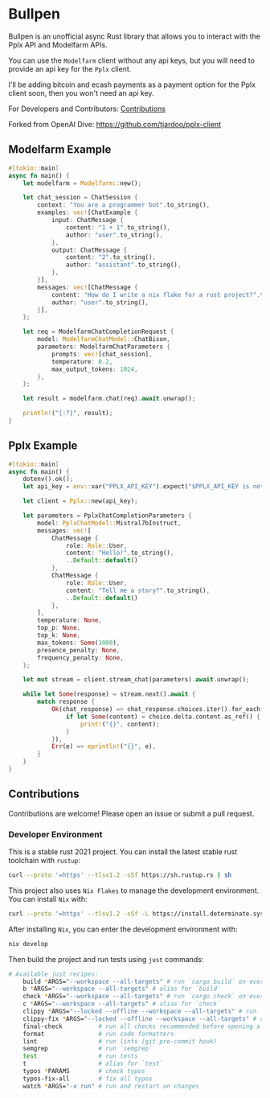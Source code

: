 # Bullpen

Bullpen is an unofficial async Rust library that allows you to interact with the Pplx API and Modelfarm APIs.

You can use the `Modelfarm` client without any api keys, but you will need to provide an api key for the `Pplx` client.

I'll be adding bitcoin and ecash payments as a payment option for the Pplx client soon, then you won't need an api key.

For Developers and Contributors: [Contributions](#contributions)

Forked from OpenAI Dive: https://github.com/tjardoo/pplx-client

## Modelfarm Example

```rust
#[tokio::main]
async fn main() {
    let modelfarm = Modelfarm::new();

    let chat_session = ChatSession {
        context: "You are a programmer bot".to_string(),
        examples: vec![ChatExample {
            input: ChatMessage {
                content: "1 + 1".to_string(),
                author: "user".to_string(),
            },
            output: ChatMessage {
                content: "2".to_string(),
                author: "assistant".to_string(),
            },
        }],
        messages: vec![ChatMessage {
            content: "How do I write a nix flake for a rust project?".to_string(),
            author: "user".to_string(),
        }],
    };

    let req = ModelfarmChatCompletionRequest {
        model: ModelfarmChatModel::ChatBison,
        parameters: ModelfarmChatParameters {
            prompts: vec![chat_session],
            temperature: 0.2,
            max_output_tokens: 1024,
        },
    };

    let result = modelfarm.chat(req).await.unwrap();

    println!("{:?}", result);
}
```

## Pplx Example

```rust
#[tokio::main]
async fn main() {
    dotenv().ok();
    let api_key = env::var("PPLX_API_KEY").expect("$PPLX_API_KEY is not set");

    let client = Pplx::new(api_key);

    let parameters = PplxChatCompletionParameters {
        model: PplxChatModel::Mistral7bInstruct,
        messages: vec![
            ChatMessage {
                role: Role::User,
                content: "Hello!".to_string(),
                ..Default::default()
            },
            ChatMessage {
                role: Role::User,
                content: "Tell me a story?".to_string(),
                ..Default::default()
            },
        ],
        temperature: None,
        top_p: None,
        top_k: None,
        max_tokens: Some(1000),
        presence_penalty: None,
        frequency_penalty: None,
    };

    let mut stream = client.stream_chat(parameters).await.unwrap();

    while let Some(response) = stream.next().await {
        match response {
            Ok(chat_response) => chat_response.choices.iter().for_each(|choice| {
                if let Some(content) = choice.delta.content.as_ref() {
                    print!("{}", content);
                }
            }),
            Err(e) => eprintln!("{}", e),
        }
    }
}
```

## Contributions

Contributions are welcome! Please open an issue or submit a pull request.

### Developer Environment

This is a stable rust 2021 project. You can install the latest stable rust toolchain with `rustup`:

```sh
curl --proto '=https' --tlsv1.2 -sSf https://sh.rustup.rs | sh
```

This project also uses `Nix Flakes` to manage the development environment. You can install `Nix` with:

```sh
curl --proto '=https' --tlsv1.2 -sSf -L https://install.determinate.systems/nix | sh -s -- install
```

After installing `Nix`, you can enter the development environment with:

```sh
nix develop
```

Then build the project and run tests using `just` commands:

```bash
# Available just recipes:
    build *ARGS="--workspace --all-targets" # run `cargo build` on everything
    b *ARGS="--workspace --all-targets" # alias for `build`
    check *ARGS="--workspace --all-targets" # run `cargo check` on everything
    c *ARGS="--workspace --all-targets" # alias for `check`
    clippy *ARGS="--locked --offline --workspace --all-targets" # run `cargo clippy` on everything
    clippy-fix *ARGS="--locked --offline --workspace --all-targets" # run `cargo clippy --fix` on everything
    final-check          # run all checks recommended before opening a PR
    format               # run code formatters
    lint                 # run lints (git pre-commit hook)
    semgrep              # run `semgrep`
    test                 # run tests
    t                    # alias for `test`
    typos *PARAMS        # check typos
    typos-fix-all        # fix all typos
    watch *ARGS="-x run" # run and restart on changes
```

